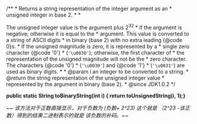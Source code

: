 /** * Returns a string representation of the integer argument as an * unsigned integer in base&nbsp;2. * * <p>The unsigned integer value is the argument plus 2<sup>32</sup> * if the argument is negative; otherwise it is equal to the * argument. This value is converted to a string of ASCII digits * in binary (base&nbsp;2) with no extra leading {@code 0}s. * If the unsigned magnitude is zero, it is represented by a * single zero character {@code '0'} * (<code>'&#92;u0030'</code>); otherwise, the first character of * the representation of the unsigned magnitude will not be the * zero character. The characters {@code '0'} * (<code>'&#92;u0030'</code>) and {@code '1'} * (<code>'&#92;u0031'</code>) are used as binary digits. * * @param i an integer to be converted to a string. * @return the string representation of the unsigned integer value * represented by the argument in binary (base&nbsp;2). * @since JDK1.0.2 */   

**public static String toBinaryString(int i) { return toUnsignedString(i, 1);}**

_~~
该方法对于正数直接显示，对于负数为 (负数+ 2^23) 这个就是 （2^23 -该正数）得到的结果二进制表示的就是
该负数的补码。~~_